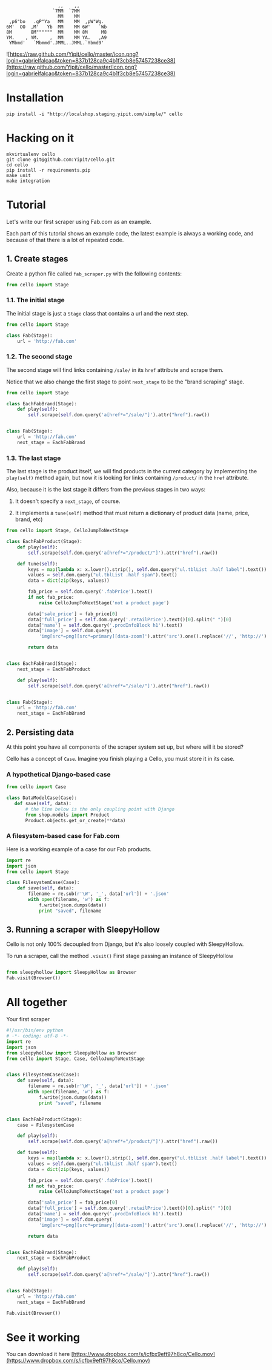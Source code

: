<div style="float:left">

```shell
                   ,,    ,,
                 `7MM  `7MM
                   MM    MM
 ,p6"bo   .gP"Ya   MM    MM  ,pW"Wq.
6M'  OO  ,M'   Yb  MM    MM 6W'   `Wb
8M       8M""""""  MM    MM 8M     M8
YM.    , YM.    ,  MM    MM YA.   ,A9
 YMbmd'   `Mbmmd'.JMML..JMML.`Ybmd9'
```
![https://raw.github.com/Yipit/cello/master/icon.png?login=gabrielfalcao&token=837b128ca9c4b1f3cb8e57457238ce38](https://raw.github.com/Yipit/cello/master/icon.png?login=gabrielfalcao&token=837b128ca9c4b1f3cb8e57457238ce38)


# Installation

```shell
pip install -i "http://localshop.staging.yipit.com/simple/" cello
```

# Hacking on it

```shell
mkvirtualenv cello
git clone git@github.com:Yipit/cello.git
cd cello
pip install -r requirements.pip
make unit
make integration
```

# Tutorial

Let's write our first scraper using Fab.com as an example.

Each part of this tutorial shows an example code, the latest example is
always a working code, and because of that there is a lot of repeated
code.

## 1. Create stages

Create a python file called `fab_scraper.py` with the following
contents:

```python
from cello import Stage
```

### 1.1. The initial stage

The initial stage is just a `Stage` class that contains a url and the
next step.

```python
from cello import Stage

class Fab(Stage):
    url = 'http://fab.com'
```

### 1.2. The second stage

The second stage will find links containing `/sale/` in its `href`
attribute and scrape them.

Notice that we also change the first stage to point `next_stage` to be
the "brand scraping" stage.

```python
from cello import Stage

class EachFabBrand(Stage):
    def play(self):
        self.scrape(self.dom.query('a[href*="/sale/"]').attr("href").raw())


class Fab(Stage):
    url = 'http://fab.com'
    next_stage = EachFabBrand
```


### 1.3. The last stage

The last stage is the product itself, we will find products in the
current category by implementing the `play(self)` method again, but
now it is looking for links containing `/product/` in the `href`
attribute.

Also, because it is the last stage it differs from the previous stages
in two ways:

1. It doesn't specify a `next_stage`, of course.

2. It implements a `tune(self)` method that must return a dictionary of product data (name, price, brand, etc)

```python
from cello import Stage, CelloJumpToNextStage

class EachFabProduct(Stage):
    def play(self):
        self.scrape(self.dom.query('a[href*="/product/"]').attr("href").raw())

    def tune(self):
        keys = map(lambda x: x.lower().strip(), self.dom.query("ul.tblList .half label").text())
        values = self.dom.query("ul.tblList .half span").text()
        data = dict(zip(keys, values))

        fab_price = self.dom.query('.fabPrice').text()
        if not fab_price:
            raise CelloJumpToNextStage('not a product page')

        data['sale_price'] = fab_price[0]
        data['full_price'] = self.dom.query('.retailPrice').text()[0].split(" ")[0]
        data['name'] = self.dom.query('.prodInfoBlock h1').text()
        data['image'] = self.dom.query(
            'img[src*=png][src*=primary][data-zoom]').attr('src').one().replace('//', 'http://')

        return data


class EachFabBrand(Stage):
    next_stage = EachFabProduct

    def play(self):
        self.scrape(self.dom.query('a[href*="/sale/"]').attr("href").raw())


class Fab(Stage):
    url = 'http://fab.com'
    next_stage = EachFabBrand
```

## 2. Persisting data

At this point you have all components of the scraper system set up,
but where will it be stored?

Cello has a concept of `Case`. Imagine you finish playing a Cello, you
must store it in its case.

### A hypothetical Django-based case

```python
from cello import Case

class DataModelCase(Case):
   def save(self, data):
       # the line below is the only coupling point with Django
       from shop.models import Product
       Product.objects.get_or_create(**data)
```

### A filesystem-based case for Fab.com

Here is a working example of a case for our Fab products.

```python
import re
import json
from cello import Stage

class FilesystemCase(Case):
    def save(self, data):
        filename = re.sub(r'\W', '_', data['url']) + '.json'
        with open(filename, 'w') as f:
            f.write(json.dumps(data))
            print "saved", filename
```

## 3. Running a scraper with SleepyHollow

Cello is not only 100% decoupled from Django, but it's also loosely
coupled with SleepyHollow.

To run a scraper, call the method `.visit()` First stage passing an
instance of SleepyHollow

```python

from sleepyhollow import SleepyHollow as Browser
Fab.visit(Browser())
```


# All together

Your first scraper

```python
#!/usr/bin/env python
# -*- coding: utf-8 -*-
import re
import json
from sleepyhollow import SleepyHollow as Browser
from cello import Stage, Case, CelloJumpToNextStage


class FilesystemCase(Case):
    def save(self, data):
        filename = re.sub(r'\W', '_', data['url']) + '.json'
        with open(filename, 'w') as f:
            f.write(json.dumps(data))
            print "saved", filename


class EachFabProduct(Stage):
    case = FilesystemCase

    def play(self):
        self.scrape(self.dom.query('a[href*="/product/"]').attr("href").raw())

    def tune(self):
        keys = map(lambda x: x.lower().strip(), self.dom.query("ul.tblList .half label").text())
        values = self.dom.query("ul.tblList .half span").text()
        data = dict(zip(keys, values))

        fab_price = self.dom.query('.fabPrice').text()
        if not fab_price:
            raise CelloJumpToNextStage('not a product page')

        data['sale_price'] = fab_price[0]
        data['full_price'] = self.dom.query('.retailPrice').text()[0].split(" ")[0]
        data['name'] = self.dom.query('.prodInfoBlock h1').text()
        data['image'] = self.dom.query(
            'img[src*=png][src*=primary][data-zoom]').attr('src').one().replace('//', 'http://')

        return data


class EachFabBrand(Stage):
    next_stage = EachFabProduct

    def play(self):
        self.scrape(self.dom.query('a[href*="/sale/"]').attr("href").raw())


class Fab(Stage):
    url = 'http://fab.com'
    next_stage = EachFabBrand

Fab.visit(Browser())
````

# See it working

You can download it here [https://www.dropbox.com/s/icfbx9eft97h8co/Cello.mov](https://www.dropbox.com/s/icfbx9eft97h8co/Cello.mov)
